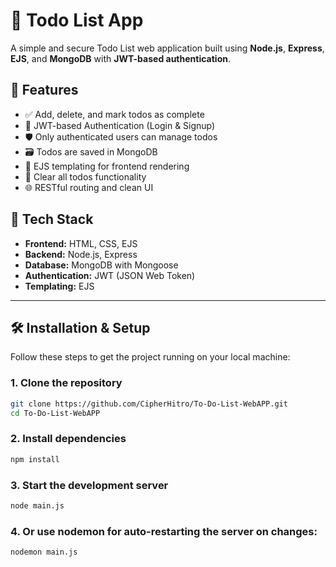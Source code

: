 # 📝 Todo List App

A simple and secure Todo List web application built using **Node.js**, **Express**, **EJS**, and **MongoDB** with **JWT-based authentication**.

## 🚀 Features

- ✅ Add, delete, and mark todos as complete
- 🔐 JWT-based Authentication (Login & Signup)
- 🛡️ Only authenticated users can manage todos
- 🗃️ Todos are saved in MongoDB
- 📄 EJS templating for frontend rendering
- 🧼 Clear all todos functionality
- 🌐 RESTful routing and clean UI

## 📁 Tech Stack

- **Frontend:** HTML, CSS, EJS
- **Backend:** Node.js, Express
- **Database:** MongoDB with Mongoose
- **Authentication:** JWT (JSON Web Token)
- **Templating:** EJS  

---

## 🛠️ Installation & Setup

Follow these steps to get the project running on your local machine:

### 1. Clone the repository

```bash
git clone https://github.com/CipherHitro/To-Do-List-WebAPP.git
cd To-Do-List-WebAPP
```
### 2. Install dependencies 

```bash
npm install
```
### 3. Start the development server

```bash
node main.js 
```

### 4. Or use nodemon for auto-restarting the server on changes:
```bash
nodemon main.js 
``` 